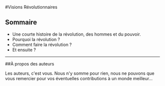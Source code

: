 #Visions Révolutionnaires

Sommaire
---

* Une courte histoire de la révolution, des hommes et du pouvoir.
* Pourquoi la révolution ?
* Comment faire la révolution ?
* Et ensuite ?

---

##À propos des auteurs

Les auteurs, c'est vous. Nous n'y somme pour rien, nous ne pouvons que vous remercier pour vos éventuelles contributions à un monde meilleur... 

